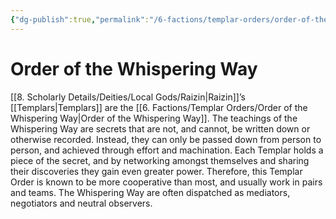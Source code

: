 ```yaml
---
{"dg-publish":true,"permalink":"/6-factions/templar-orders/order-of-the-whispering-way/","noteIcon":""}
---
```


# Order of the Whispering Way

[[8. Scholarly Details/Deities/Local Gods/Raizin\|Raizin]]’s [[Templars\|Templars]] are the [[6. Factions/Templar Orders/Order of the Whispering Way\|Order of the Whispering Way]]. The teachings of the Whispering Way are secrets that are not, and cannot, be written down or otherwise recorded. Instead, they can only be passed down from person to person, and achieved through effort and machination. Each Templar holds a piece of the secret, and by networking amongst themselves and sharing their discoveries they gain even greater power. Therefore, this Templar Order is known to be more cooperative than most, and usually work in pairs and teams. The Whispering Way are often dispatched as mediators, negotiators and neutral observers.
